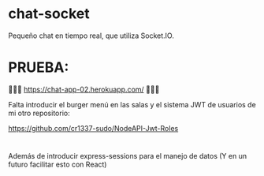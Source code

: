 # chat-socket

Pequeño chat en tiempo real, que utiliza Socket.IO.

# PRUEBA:

🔴🔴🔴 https://chat-app-02.herokuapp.com/ 🔴🔴🔴


Falta introducir el burger menú en las salas y el sistema JWT de usuarios
de mi otro repositorio:

https://github.com/cr1337-sudo/NodeAPI-Jwt-Roles
#
Además de introducir express-sessions para el manejo de datos
(Y en un futuro facilitar esto con React)
